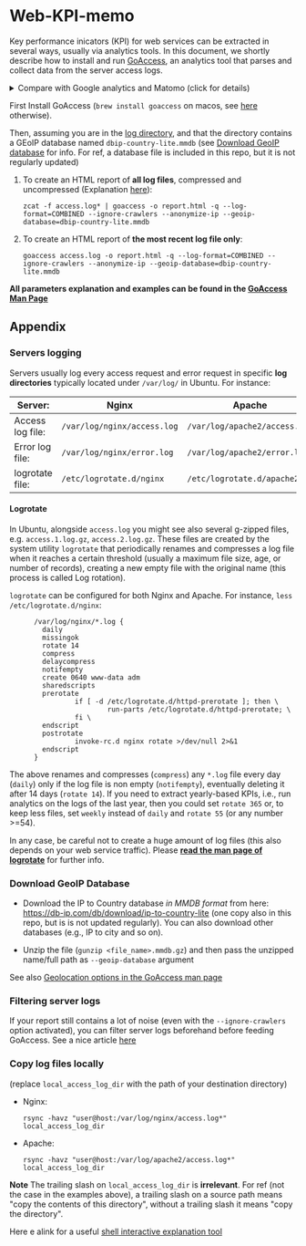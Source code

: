 # Web-KPI-memo

Key performance inicators (KPI) for web services can be extracted in several ways, usually
via analytics tools. In this document, we shortly describe how to install and run [GoAccess](https://goaccess.io/man), 
an analytics tool that parses and collect data from the server access logs.

<details>

   <summary>Compare with Google analytics and Matomo (click for details)</summary>
   
   PROs:
   
   1. Privacy (100% data ownership, as Matomo) and full control over what can be disseminated or not
   
   2. No injection of JavaScript code in your hosted HTML, which in turn allows to:

      2a. Keep core and analytics codebase separated

      2b. Track each request, not only HTML pages. In other words, track access to URLs serving any data format (e.g. RestFul APIs URLs)
   
   CONs:
   
   1. By tracking the server log, a lot of noise might be included in the final report (see e.g. by [web crawlers](https://en.wikipedia.org/wiki/Web_crawler)).
      See option `--ignore-crawlers` below or the [filtering the logs](#Filtering-server-logs)) section. In any case, you might still need some workaround to extract
      the KPIs you need
   
   3. In several cases, some knoweledge of [server logs might be required](#Servers-logging)

</details>

First Install GoAccess (`brew install goaccess` on macos, see [here](https://goaccess.io/download) otherwise).

Then, assuming you are in the [log directory](#Servers-logging), and that the directory contains a GEoIP database named `dbip-country-lite.mmdb` (see [Download GeoIP database](#download-geoip-database) for info.
For ref, a database file is included in this repo, but it is not regularly updated)

1. To create an HTML report of **all log files**, compressed and uncompressed (Explanation [here](https://stackoverflow.com/a/39240021)):
   ```commandline
   zcat -f access.log* | goaccess -o report.html -q --log-format=COMBINED --ignore-crawlers --anonymize-ip --geoip-database=dbip-country-lite.mmdb
   ```
2. To create an HTML report of **the most recent log file only**:
   ```commandline
   goaccess access.log -o report.html -q --log-format=COMBINED --ignore-crawlers --anonymize-ip --geoip-database=dbip-country-lite.mmdb
   ```

**All parameters explanation and examples can be found in the [GoAccess Man Page](https://goaccess.io/man)**


## Appendix


### Servers logging


Servers usually log every access request and error request in specific **log directories**
typically located under `/var/log/` in Ubuntu. For instance:

| Server:             | Nginx                       | Apache                        |
|---------------------|-----------------------------|-------------------------------|
| Access log file:    | `/var/log/nginx/access.log` | `/var/log/apache2/access.log` |
| Error log file:     | `/var/log/nginx/error.log`  | `/var/log/apache2/error.log`  |
| logrotate file:     | `/etc/logrotate.d/nginx`    | `/etc/logrotate.d/apache2`    |


#### Logrotate

In Ubuntu, alongside `access.log` you might see also several g-zipped files, e.g.
`access.1.log.gz`, `access.2.log.gz`. These files are created by the system utility 
`logrotate` that periodically renames and compresses a log file when it
reaches a certain threshold (usually a maximum file size, age, or number of records),
creating a new empty file with the original name (this process is called Log rotation). 

`logrotate` can be configured for both Nginx and Apache. 
For instance, `less /etc/logrotate.d/nginx`:

```
      /var/log/nginx/*.log {
        daily
        missingok
        rotate 14
        compress
        delaycompress
        notifempty
        create 0640 www-data adm
        sharedscripts
        prerotate
                if [ -d /etc/logrotate.d/httpd-prerotate ]; then \
                        run-parts /etc/logrotate.d/httpd-prerotate; \
                fi \
        endscript
        postrotate
                invoke-rc.d nginx rotate >/dev/null 2>&1
        endscript
      }
```

The above renames and compresses (`compress`) any `*.log` file every day (`daily`) only if the log file is non empty (`notifempty`),
eventually deleting it after 14 days (`rotate 14`).  If you need to extract yearly-based KPIs, i.e., run analytics on the logs of the last year, then
you could set `rotate 365` or, to keep less files, set `weekly` instead of `daily` and `rotate 55` (or any number >=54). 

In any case, be careful not to create a huge amount of log files (this also depends on your web service traffic).
Please **[read the man page of logrotate](https://linux.die.net/man/8/logrotate)** for further info.


### Download GeoIP Database

- Download the IP to Country database *in MMDB format* from here: https://db-ip.com/db/download/ip-to-country-lite
  (one copy also in this repo, but is is not updated regularly).
  You can also download other databases (e.g., IP to city and so on).

- Unzip the file (`gunzip <file_name>.mmdb.gz`) and then pass the unzipped name/full path as `--geoip-database` argument 

See also [Geolocation options in the GoAccess man page](https://goaccess.io/man)

### Filtering server logs 

If your report still contains a lot of noise (even with the `--ignore-crawlers` option activated), you can filter
server logs beforehand before feeding GoAccess. See a nice article [here](https://www.philnewton.net/blog/filtering-referer-spam/)

### Copy log files locally

(replace `local_access_log_dir` with the path of your destination directory)

- Nginx:
  ```
  rsync -havz "user@host:/var/log/nginx/access.log*" local_access_log_dir
  ```
- Apache:
  ```
  rsync -havz "user@host:/var/log/apache2/access.log*" local_access_log_dir
  ```

**Note**
  The trailing slash on `local_access_log_dir` is **irrelevant**. 
  For ref (not the case in the examples above), a  trailing slash on a source path means "copy the contents of this directory", 
  without a trailing slash it means "copy the directory".

  Here e alink for a useful [shell interactive explanation tool](https://explainshell.com/explain?cmd=rsync+-havz+--delete+user%40remote.host%3A%2Fpath%2Fto%2Fcopy+%2Fpath%2Fto%2Flocal%2Fstorage)

